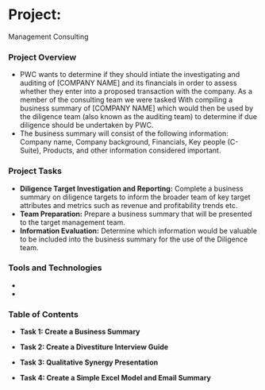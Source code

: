 # Project:
Management Consulting

### Project Overview
* PWC wants to determine if they should intiate the investigating and auditing of [COMPANY NAME] and its financials in order to assess whether they enter into a proposed transaction with the company. As a member of the consulting team we were tasked With compiling a business summary of [COMPANY NAME] which would then be used by the diligence team (also known as the auditing team) to determine if due diligence should be undertaken by PWC.
* The business summary will consist of the following information:
  Company name,
  Company background, 
  Financials,
  Key people (C-Suite),
  Products, 
  and other information considered important.

### Project Tasks
* **Diligence Target Investigation and Reporting:** Complete a business summary on diligence targets to inform the broader team of key target attributes and metrics such as revenue and profitability trends etc.
* **Team Preparation:** Prepare a business summary that will be presented to the target management team.
* **Information Evaluation:** Determine which information would be valuable to be included into the business summary for the use of the Diligence team.
 
### Tools and Technologies
*
*

### Table of Contents

* **Task 1: Create a Business Summary**

* **Task 2: Create a Divestiture Interview Guide**

* **Task 3: Qualitative Synergy Presentation**

* **Task 4: Create a Simple Excel Model and Email Summary**

